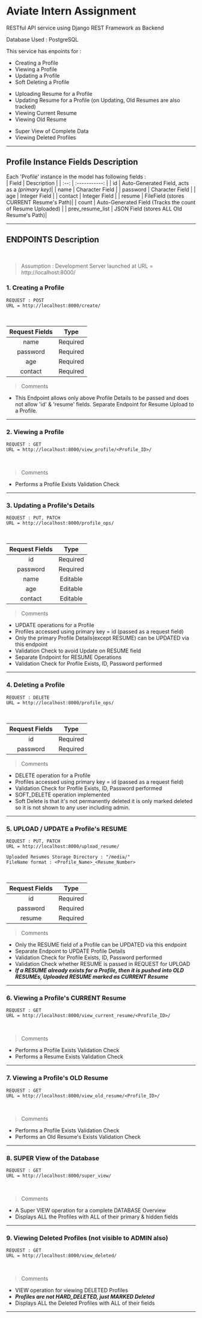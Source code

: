# Aviate Intern Assignment

RESTful API service using Django REST Framework as Backend
>
Database Used : PostgreSQL

This service has enpoints for :

* Creating a Profile
* Viewing a Profile
* Updating a Profile
* Soft Deleting a Profile
>
* Uploading Resume for a Profile
* Updating Resume for a Profile (on Updating, Old Resumes are also tracked)
* Viewing Current Resume
* Viewing Old Resume
>
* Super View of Complete Data
* Viewing Deleted Profiles
<hr/>

## Profile Instance Fields Description
Each 'Profile' instance in the model has following fields :
<br/>
| Field | Description |
| :--: | :-----------: |
| id | Auto-Generated Field, acts as a *(primary key)*|
| name | Character Field |
| password | Character Field |
| age | Integer Field |
| contact | Integer Field |
| resume | FileField (stores CURRENT Resume's Path)|
| count | Auto-Generated Field (Tracks the count of Resume Uploaded) |
| prev_resume_list | JSON Field (stores ALL Old Resume's Path)|

<hr/>

## ENDPOINTS Description
<br/>

> Assumption : Development Server launched at URL = http://localhost:8000/

### 1. Creating a Profile
```
REQUEST : POST
URL = http://localhost:8000/create/
```
<br/>

| Request Fields | Type |
| :--: | :-----------: |
| name | Required |
| password | Required |
| age | Required |
| contact | Required |

> Comments
* This Endpoint allows only above Profile Details to be passed and does not allow 'id' & 'resume' fields. Separate Endpoint for Resume Upload to a Profile.
<hr/>

### 2. Viewing a Profile
```
REQUEST : GET
URL = http://localhost:8000/view_profile/<Profile_ID>/
```
<br/>

> Comments
* Performs a Profile Exists Validation Check
<hr/>


### 3. Updating a Profile's Details
```
REQUEST : PUT, PATCH
URL = http://localhost:8000/profile_ops/
```
<br/>

| Request Fields | Type |
| :--: | :-----------: |
| id | Required |
| password | Required |
| name | Editable |
| age | Editable |
| contact | Editable |


> Comments

* UPDATE operations for a Profile
* Profiles accessed using primary key = id (passed as a request field)
* Only the primary Profile Details(except RESUME) can be UPDATED via this endpoint
* Validation Check to avoid Update on RESUME field
* Separate Endpoint for RESUME Operations
* Validation Check for Profile Exists, ID, Password performed
<hr/>

### 4. Deleting a Profile
```
REQUEST : DELETE
URL = http://localhost:8000/profile_ops/
```
<br/>

| Request Fields | Type |
| :--: | :-----------: |
| id | Required |
| password | Required |

> Comments

* DELETE operation for a Profile
* Profiles accessed using primary key = id (passed as a request field)
* Validation Check for Profile Exists, ID, Password performed
* SOFT_DELETE operation implemented
* Soft Delete is that it's not permanently deleted it is only marked deleted so it is not shown to any user including admin.
<hr/>

### 5. UPLOAD / UPDATE a Profile's RESUME
```
REQUEST : PUT, PATCH
URL = http://localhost:8000/upload_resume/

Uploaded Resumes Storage Directory : "/media/"
FileName format : <Profile_Name>_<Resume_Number>
```
<br/>

| Request Fields | Type |
| :--: | :-----------: |
| id | Required |
| password | Required |
| resume | Required |


> Comments

* Only the RESUME field of a Profile can be UPDATED via this endpoint
* Separate Endpoint to UPDATE Profile Details
* Validation Check for Profile Exists, ID, Password performed
* Validation Check whether RESUME is passed in REQUEST for UPLOAD
* *__If a RESUME already exists for a Profile, then it is pushed into OLD RESUMEs,
Uploaded RESUME marked as CURRENT Resume__*
<hr/>

### 6. Viewing a Profile's CURRENT Resume
```
REQUEST : GET
URL = http://localhost:8000/view_current_resume/<Profile_ID>/
```
<br/>

> Comments
* Performs a Profile Exists Validation Check
* Performs a Resume Exists Validation Check
<hr/>

### 7. Viewing a Profile's OLD Resume
```
REQUEST : GET
URL = http://localhost:8000/view_old_resume/<Profile_ID>/
```
<br/>

> Comments
* Performs a Profile Exists Validation Check
* Performs an Old Resume's Exists Validation Check
<hr/>

### 8. SUPER View of the Database
```
REQUEST : GET
URL = http://localhost:8000/super_view/
```
<br/>

> Comments
* A Super VIEW operation for a complete DATABASE Overview
* Displays ALL the Profiles with ALL of their primary & hidden fields
<hr/>

### 9. Viewing Deleted Profiles (not visible to ADMIN also)
```
REQUEST : GET
URL = http://localhost:8000/view_deleted/
```
<br/>

> Comments
* VIEW operation for viewing DELETED Profiles
* *__Profiles are not HARD_DELETED, just MARKED Deleted__*
* Displays ALL the Deleted Profiles with ALL of their fields

<hr/>
